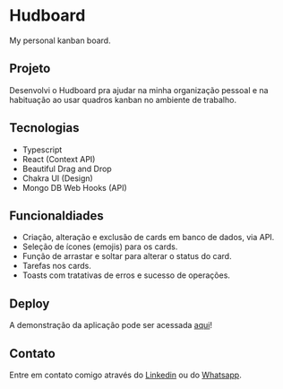 # Hudboard

My personal kanban board.

## Projeto

Desenvolvi o Hudboard pra ajudar na minha organização pessoal e na habituação ao usar quadros kanban no ambiente de trabalho.

## Tecnologias

- Typescript
- React (Context API)
- Beautiful Drag and Drop
- Chakra UI (Design)
- Mongo DB Web Hooks (API)

## Funcionaldiades

- Criação, alteração e exclusão de cards em banco de dados, via API.
- Seleção de ícones (emojis) para os cards.
- Função de arrastar e soltar para alterar o status do card.
- Tarefas nos cards.
- Toasts com tratativas de erros e sucesso de operações.

## Deploy

A demonstração da aplicação pode ser acessada [aqui](https://hudboard.netlify.app/)!

## Contato

Entre em contato comigo através do [Linkedin](https://www.linkedin.com/in/hudvdias/) ou do [Whatsapp](https://wa.me/5521981783889).
